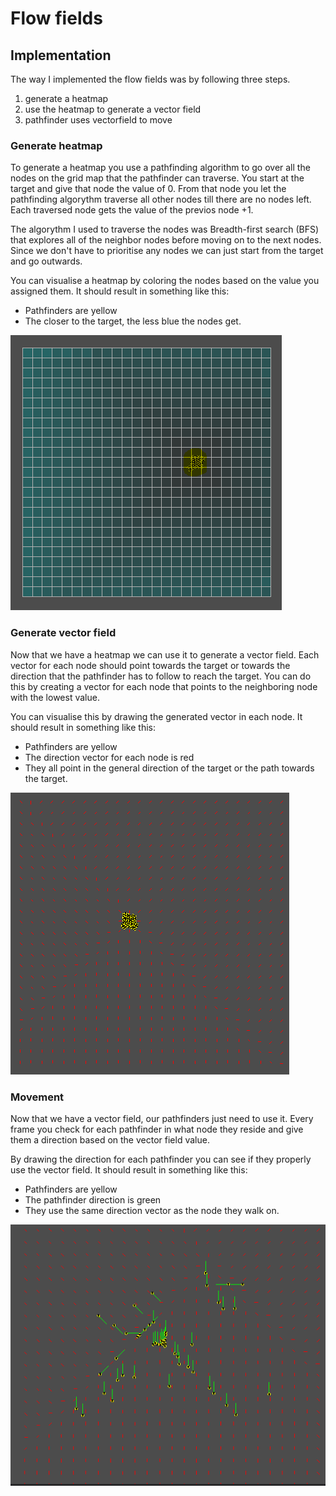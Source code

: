 # Flow fields

## Implementation
The way I implemented the flow fields was by following three steps.
1. generate a heatmap
1. use the heatmap to generate a vector field
1. pathfinder uses vectorfield to move

### Generate heatmap
To generate a heatmap you use a pathfinding algorithm to go over all the nodes on the grid map that the pathfinder can traverse.
You start at the target and give that node the value of 0.
From that node you let the pathfinding algorythm traverse all other nodes till there are no nodes left. 
Each traversed node gets the value of the previos node +1.

The algorythm I used to traverse the nodes was Breadth-first search (BFS) that explores all of the neighbor nodes before moving on to the next nodes.
Since we don't have to prioritise any nodes we can just start from the target and go outwards.

You can visualise a heatmap by coloring the nodes based on the value you assigned them. 
It should result in something like this:
 - Pathfinders are yellow
 - The closer to the target, the less blue the nodes get.

![](Images/Heatmap.PNG)

### Generate vector field 
Now that we have a heatmap we can use it to generate a vector field.
Each vector for each node should point towards the target or towards the direction that the pathfinder has to follow to reach the target.
You can do this by creating a vector for each node that points to the neighboring node with the lowest value.

You can visualise this by drawing the generated vector in each node.
It should result in something like this:
 - Pathfinders are yellow
 - The direction vector for each node is red
 - They all point in the general direction of the target or the path towards the target.
 
 ![](Images/VectorField.PNG)

### Movement
Now that we have a vector field, our pathfinders just need to use it.
Every frame you check for each pathfinder in what node they reside and give them a direction based on the vector field value. 

By drawing the direction for each pathfinder you can see if they properly use the vector field.
It should result in something like this:
 - Pathfinders are yellow
 - The pathfinder direction is green
 - They use the same direction vector as the node they walk on.
 
![](Images/PathfindersUseVectorField.PNG)

